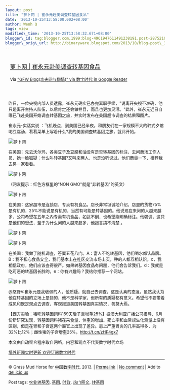 ```yaml
--- 
layout: post 
title: "萝卜网 | 崔永元赴美调查转基因食品" 
date: '2013-10-25T13:58:00.002+08:00' 
author: Wenh Q
tags: view
modified\_time: '2013-10-25T13:58:32.671+08:00' 
blogger\_id: tag:blogger.com,1999:blog-4961947611491238191.post-2875219779460847086
blogger\_orig\_url: http://binaryware.blogspot.com/2013/10/blog-post\_3794.html
---
```

<div style="margin: 10px; padding: 5px;">

<div style="font-size: 18px;">

[萝卜网 |
崔永元赴美调查转基因食品](http://feedproxy.google.com/~r/chinagfwblog/~3/GTOXe7iY9Ks/)

</div>

<div style="font-size: 13px;">

Via ["GFW Blog(功夫网与翻墙)" via 数字时代 in Google
Reader](https://www.blogger.com/blogger.g?blogID=4961947611491238191&pli=1)

</div>

</div>

<div style="font-size: 13px; padding: 15px 0 10px 10px;">

昨日，一位央视内部人员透露，崔永元确实已办完离职手续，"说离开央视不准确，他只是离开主持人队伍，以后肯定还会做栏目，而且也更加灵活。"此外，崔永元近日自曝已飞赴美国开始调查转基因之旅，并实时发布在美国超市调查的结果和图片。

崔永元-实话实说
：飞机晚点，到美国已经半夜。和朋友们在一家规模不大的韩式歺馆喝豆腐汤，看看菜单上写着什么?我的美国调查转基因之旅，就此开始。

![萝卜网](http://h.90g.org/files/2013/10/24/ede15521aa1864b082154246216828a0.jpg)

在美国：先去沃尔玛，各类豆子及豆腐和油没有是否转基因的标注，去问商场工作人员，她一脸狐疑：什么叫转基因?又叫来两人，也是没听说过。他们商量一下，推荐我去另一家看看。

![萝卜网](http://h.90g.org/files/2013/10/24/0b08ba4adc4ef860e157fdd4b7a0df8f.jpg)

（网友提示：红色方框里的"NON GMO"就是"非转基因"的英文）

![萝卜网](http://h.90g.org/files/2013/10/24/e125dd0d8a0e68f534763069d5ebea5d.jpg)

在美国：这家超巿是连锁店，专卖有机食品。店长非常坦诚地介绍，店里的货物75%是有机的，25%不能说是有机的，当然有可能是转基因的。他说现在来问的人越来越多，公司希望在五年之內专卖有机食品，如达不到，也希望能明确标注。他强调，这只是他们的想法，至于为什么问的人越来趒多，他担言搞不清楚
。

![萝卜网](http://h.90g.org/files/2013/10/24/8ec71ff572fa29a5f6ad931c68dcde06.jpg)

![萝卜网](http://h.90g.org/files/2013/10/24/2fa6b92b016fc5946df1cb27d7c1f5c2.jpg)

在美国：我做了随机调查，答案五花八门。A：富人不吃转基因，他们喝水都认品牌。B：我不担心食品安全，我们基本上在社区交流市场上买，种的人都互相认识。c，我相信政府，他们应该查得很严。如果转基因食品有问题，他们会告诉我们。d：我就是吃可恶的转基因长胖的。e：你有兴趣吗？我给你推荐一个网站。

![萝卜网](http://h.90g.org/files/2013/10/24/7a2824d3db20a8adfb61b2f5d752918d.jpg)

@悠野V:崔永元是我敬佩的人，他质疑，就自己去调查，这是认真的态度。虽然我认为他在转基因的立场上是错的，他不是科学家，但所有的质疑都有意义。希望他不要带着成见和既定观点去调查，客观报道美国转基因真实情况，善莫大焉。

【西方实验：猪吃转基因饲料159天后子宫增重25%】据澳大利亚广播公司报导，6月份新研究发现，转基因饲料猪在采食量、体重的增加、死亡率和血常规生化测量上没有区别，但是在胃和子宫这两个器官上出现了差异。患上严重胃炎的几率高得多，为32%比12%；雌性猪的子宫增重25%。http://t.cn/zHF4gx7

本文由自动聚合程序取自网络，内容和观点不代表数字时代立场

[墙外新闻实时更新 欢迎订阅数字时代](http://eepurl.com/msuvD)


------------------------------------------------------------------------

© Grass Mud Horse for
[中国数字时代](http://chinadigitaltimes.net/chinese), 2013. |
[Permalink](http://chinadigitaltimes.net/chinese/2013/10/%E8%90%9D%E5%8D%9C%E7%BD%91-%E5%B4%94%E6%B0%B8%E5%85%83%E8%B5%B4%E7%BE%8E%E8%B0%83%E6%9F%A5%E8%BD%AC%E5%9F%BA%E5%9B%A0%E9%A3%9F%E5%93%81/)
| [No
comment](http://chinadigitaltimes.net/chinese/2013/10/%E8%90%9D%E5%8D%9C%E7%BD%91-%E5%B4%94%E6%B0%B8%E5%85%83%E8%B5%B4%E7%BE%8E%E8%B0%83%E6%9F%A5%E8%BD%AC%E5%9F%BA%E5%9B%A0%E9%A3%9F%E5%93%81/#comments)
| Add to
[del.icio.us](http://del.icio.us/post?url=http://chinadigitaltimes.net/chinese/2013/10/%E8%90%9D%E5%8D%9C%E7%BD%91-%E5%B4%94%E6%B0%B8%E5%85%83%E8%B5%B4%E7%BE%8E%E8%B0%83%E6%9F%A5%E8%BD%AC%E5%9F%BA%E5%9B%A0%E9%A3%9F%E5%93%81/&title=%E8%90%9D%E5%8D%9C%E7%BD%91%20%7C%20%E5%B4%94%E6%B0%B8%E5%85%83%E8%B5%B4%E7%BE%8E%E8%B0%83%E6%9F%A5%E8%BD%AC%E5%9F%BA%E5%9B%A0%E9%A3%9F%E5%93%81)

Post tags:
[农业转基因](http://chinadigitaltimes.net/chinese/tag/%E5%86%9C%E4%B8%9A%E8%BD%AC%E5%9F%BA%E5%9B%A0/?category=10466),
[基因](http://chinadigitaltimes.net/chinese/tag/%E5%9F%BA%E5%9B%A0/?category=10466),
[时政](http://chinadigitaltimes.net/chinese/tag/%E6%97%B6%E6%94%BF/?category=10466),
[热门网文](http://chinadigitaltimes.net/chinese/tag/%E7%83%AD%E9%97%A8%E7%BD%91%E6%96%87/?category=10466),
[转基因](http://chinadigitaltimes.net/chinese/tag/%E8%BD%AC%E5%9F%BA%E5%9B%A0/?category=10466)

</div>

